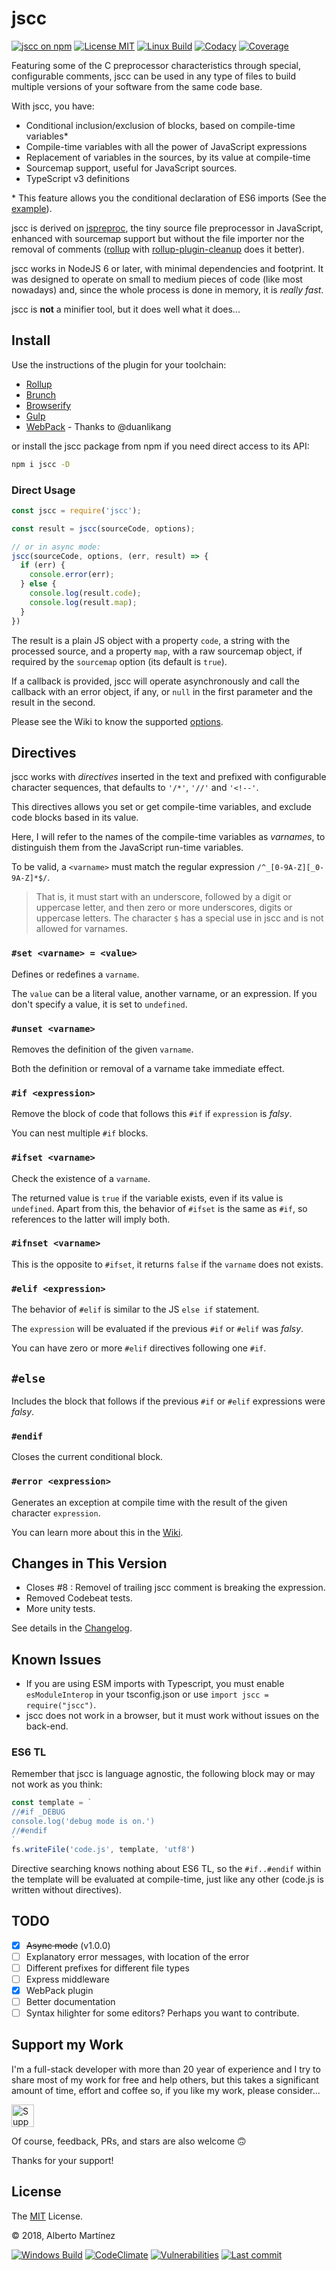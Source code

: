 # jscc

[![jscc on npm][npm-badge]][npm-url]
[![License MIT][license-badge]][license-url]
[![Linux Build][travis-badge]][travis-url]
[![Codacy][codacy-badge]][codacy-url]
[![Coverage][codecov-badge]][codecov-url]

Featuring some of the C preprocessor characteristics through special, configurable comments, jscc can be used in any type of files to build multiple versions of your software from the same code base.

With jscc, you have:

- Conditional inclusion/exclusion of blocks, based on compile-time variables*
- Compile-time variables with all the power of JavaScript expressions
- Replacement of variables in the sources, by its value at compile-time
- Sourcemap support, useful for JavaScript sources.
- TypeScript v3 definitions

\* This feature allows you the conditional declaration of ES6 imports (See the [example](#example)).

jscc is derived on [jspreproc](http://amarcruz.github.io/jspreproc), the tiny source file preprocessor in JavaScript, enhanced with sourcemap support but without the file importer nor the removal of comments ([rollup](https://rollupjs.org/guide/en) with [rollup-plugin-cleanup](https://www.npmjs.com/package/rollup-plugin-cleanup) does it better).

jscc works in NodeJS 6 or later, with minimal dependencies and footprint. It was designed to operate on small to medium pieces of code (like most nowadays) and, since the whole process is done in memory, it is _really fast_.

jscc is **not** a minifier tool, but it does well what it does...

## Install

Use the instructions of the plugin for your toolchain:

- [Rollup](https://www.npmjs.com/package/rollup-plugin-jscc)
- [Brunch](https://www.npmjs.com/package/jscc-brunch)
- [Browserify](https://www.npmjs.com/package/jsccify)
- [Gulp](https://www.npmjs.com/package/gulp-jscc)
- [WebPack](https://github.com/OrangeLab/webpack-plugin-jscc) - Thanks to @duanlikang

or install the jscc package from npm if you need direct access to its API:

```sh
npm i jscc -D
```

### Direct Usage

```js
const jscc = require('jscc');

const result = jscc(sourceCode, options);

// or in async mode:
jscc(sourceCode, options, (err, result) => {
  if (err) {
    console.error(err);
  } else {
    console.log(result.code);
    console.log(result.map);
  }
})
```

The result is a plain JS object with a property `code`, a string with the processed source, and a property `map`, with a raw sourcemap object, if required by the `sourcemap` option (its default is `true`).

If a callback is provided, jscc will operate asynchronously and call the callback with an error object, if any, or `null` in the first parameter and the result in the second.

Please see the Wiki to know the supported [options](https://github.com/aMarCruz/jscc/wiki/Options).

## Directives

jscc works with _directives_ inserted in the text and prefixed with configurable character sequences, that defaults to `'/*'`, `'//'` and `'<!--'`.

This directives allows you set or get compile-time variables, and exclude code blocks based in its value.

Here, I will refer to the names of the compile-time variables as _varnames_, to distinguish them from the JavaScript run-time variables.

To be valid, a `<varname>` must match the regular expression `/^_[0-9A-Z][_0-9A-Z]*$/`.

> That is, it must start with an underscore, followed by a digit or uppercase letter, and then zero or more underscores, digits or uppercase letters. The character `$` has a special use in jscc and is not allowed for varnames.

### `#set <varname> = <value>`

Defines or redefines a `varname`.

The `value` can be a literal value, another varname, or an expression. If you don't specify a value, it is set to `undefined`.

### `#unset <varname>`

Removes the definition of the given `varname`.

Both the definition or removal of a varname take immediate effect.

### `#if <expression>`

Remove the block of code that follows this `#if` if `expression` is _falsy_.

You can nest multiple `#if` blocks.

### `#ifset <varname>`

Check the existence of a `varname`.

The returned value is `true` if the variable exists, even if its value is `undefined`. Apart from this, the behavior of `#ifset` is the same as `#if`, so references to the latter will imply both.

### `#ifnset <varname>`

This is the opposite to `#ifset`, it returns `false` if the `varname` does not exists.

### `#elif <expression>`

The behavior of `#elif` is similar to the JS `else if` statement.

The `expression` will be evaluated if the previous `#if` or `#elif` was _falsy_.

You can have zero or more `#elif` directives following one `#if`.

## `#else`

Includes the block that follows if the previous `#if` or `#elif` expressions were _falsy_.

### `#endif`

Closes the current conditional block.

### `#error <expression>`

Generates an exception at compile time with the result of the given character `expression`.

You can learn more about this in the [Wiki](https://github.com/aMarCruz/jscc/wiki).

## Changes in This Version

- Closes #8 : Removel of trailing jscc comment is breaking the expression.
- Removed Codebeat tests.
- More unity tests.

See details in the [Changelog](CHANGELOG.md).

## Known Issues

- If you are using ESM imports with Typescript, you must enable `esModuleInterop` in your tsconfig.json or use `import jscc = require("jscc")`.
- jscc does not work in a browser, but it must work without issues on the back-end.

### ES6 TL

Remember that jscc is language agnostic, the following block may or may not work as you think:

```js
const template = `
//#if _DEBUG
console.log('debug mode is on.')
//#endif
`
fs.writeFile('code.js', template, 'utf8')
```

Directive searching knows nothing about ES6 TL, so the `#if..#endif` within the template will be evaluated at compile-time, just like any other (code.js is written without directives).

## TODO

- [X] ~~Async mode~~ (v1.0.0)
- [ ] Explanatory error messages, with location of the error
- [ ] Different prefixes for different file types
- [ ] Express middleware
- [X] WebPack plugin
- [ ] Better documentation
- [ ] Syntax hilighter for some editors? Perhaps you want to contribute.

## Support my Work

I'm a full-stack developer with more than 20 year of experience and I try to share most of my work for free and help others, but this takes a significant amount of time, effort and coffee so, if you like my work, please consider...

[<img src="https://amarcruz.github.io/images/kofi_blue.png" height="36" title="Support Me on Ko-fi" />][kofi-url]

Of course, feedback, PRs, and stars are also welcome 🙃

Thanks for your support!

## License

The [MIT](LICENSE) License.

&copy; 2018, Alberto Martínez

[![Windows Build][appveypr-badge]][appveypr-url]
[![CodeClimate][climate-badge]][climate-url]
[![Vulnerabilities][snyk-badge]][snyk-url]
[![Last commit][commits-badge]][commits-url]

<!-- Badges -->
[npm-badge]:      https://img.shields.io/npm/v/jscc.svg
[npm-url]:        https://www.npmjs.com/package/jscc
[license-badge]:  https://img.shields.io/npm/l/jscc.svg?colorB=blue
[license-url]:    https://github.com/aMarCruz/jscc/blob/master/LICENSE
[appveypr-badge]: https://ci.appveyor.com/api/projects/status/hdsef0p6q0oqr127?svg=true
[appveypr-url]:   https://ci.appveyor.com/project/aMarCruz/jscc
[travis-badge]:   https://img.shields.io/travis/aMarCruz/jscc.svg?label=travis
[travis-url]:     https://travis-ci.org/aMarCruz/jscc
[snyk-badge]:     https://snyk.io/test/github/aMarCruz/jscc/badge.svg?targetFile=package.json
[snyk-url]:       https://snyk.io/test/github/aMarCruz/jscc?targetFile=package.json
[codacy-badge]:   https://img.shields.io/codacy/grade/30e8679fcd614227837ad250dd6c4030.svg
[codacy-url]:     https://www.codacy.com/app/aMarCruz/jscc?utm_source=github.com&amp;utm_medium=referral&amp;utm_content=aMarCruz/jscc&amp;utm_campaign=Badge_Grade
[codecov-badge]:  https://img.shields.io/codecov/c/github/aMarCruz/jscc.svg
[codecov-url]:    https://codecov.io/gh/aMarCruz/jscc
[climate-badge]:  https://codeclimate.com/github/aMarCruz/jscc/badges/gpa.svg
[climate-url]:    https://codeclimate.com/github/aMarCruz/jscc
[commits-badge]:  https://img.shields.io/github/last-commit/aMarCruz/jscc.svg
[commits-url]:    https://github.com/aMarCruz/jscc/commits/master
[kofi-url]:       https://ko-fi.com/C0C7LF7I
